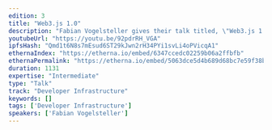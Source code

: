 ```yaml
---
edition: 3
title: "Web3.js 1.0"
description: "Fabian Vogelsteller gives their talk titled, \"Web3.js 1.0\""
youtubeUrl: "https://youtu.be/92pdrRH_VGA"
ipfsHash: "Qmd1t6N8s7mEsud6ST29kJwn2rH34PYi1svLi4oPVicqA1"
ethernaIndex: "https://etherna.io/embed/6347ccedc02259b06a2ffbfb"
ethernaPermalink: "https://etherna.io/embed/5063dce5d4b689d68bc7e59f38b9464fe43e3f3a317f2bf46a42f70122d78fa9"
duration: 1131
expertise: "Intermediate"
type: "Talk"
track: "Developer Infrastructure"
keywords: []
tags: ['Developer Infrastructure']
speakers: ['Fabian Vogelsteller']
---
```

